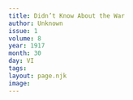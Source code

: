```yaml
---
title: Didn’t Know About the War
author: Unknown
issue: 1
volume: 8
year: 1917
month: 30
day: VI
tags:
layout: page.njk
image:
---
```


